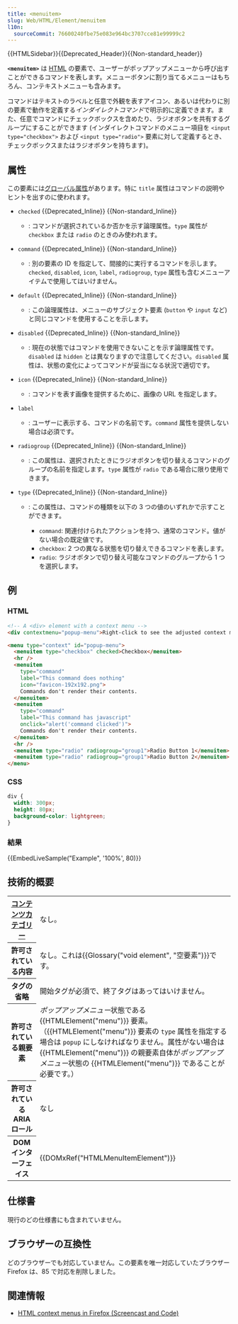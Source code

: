 ```yaml
---
title: <menuitem>
slug: Web/HTML/Element/menuitem
l10n:
  sourceCommit: 76600240fbe75e083e964bc3707cce81e99999c2
---
```


{{HTMLSidebar}}{{Deprecated_Header}}{{Non-standard_header}}

**`<menuitem>`** は [HTML](/ja/docs/Web/HTML) の要素で、ユーザーがポップアップメニューから呼び出すことができるコマンドを表します。メニューボタンに割り当てるメニューはもちろん、コンテキストメニューも含みます。

コマンドはテキストのラベルと任意で外観を表すアイコン、あるいは代わりに別の要素で動作を定義する*インダイレクトコマンド*で明示的に定義できます。また、任意でコマンドにチェックボックスを含めたり、ラジオボタンを共有するグループにすることができます (インダイレクトコマンドのメニュー項目を `<input type="checkbox">` および `<input type="radio">` 要素に対して定義するとき、チェックボックスまたはラジオボタンを持ちます)。

## 属性

この要素には[グローバル属性](/ja/docs/Web/HTML/Global_attributes)があります。特に `title` 属性はコマンドの説明やヒントを出すのに使われます。

- `checked` {{Deprecated_Inline}} {{Non-standard_Inline}}
  - : コマンドが選択されているか否かを示す論理属性。`type` 属性が `checkbox` または `radio` のときのみ使われます。
- `command` {{Deprecated_Inline}} {{Non-standard_Inline}}
  - : 別の要素の ID を指定して、間接的に実行するコマンドを示します。 `checked`, `disabled`, `icon`, `label`, `radiogroup`, `type` 属性も含むメニューアイテムで使用してはいけません。
- `default` {{Deprecated_Inline}} {{Non-standard_Inline}}
  - : この論理属性は、メニューのサブジェクト要素 (`button` や `input` など) と同じコマンドを使用することを示します。
- `disabled` {{Deprecated_Inline}} {{Non-standard_Inline}}
  - : 現在の状態ではコマンドを使用できないことを示す論理属性です。`disabled` は `hidden` とは異なりますので注意してください。`disabled` 属性は、状態の変化によってコマンドが妥当になる状況で適切です。
- `icon` {{Deprecated_Inline}} {{Non-standard_Inline}}
  - : コマンドを表す画像を提供するために、画像の URL を指定します。
- `label`
  - : ユーザーに表示する、コマンドの名前です。`command` 属性を提供しない場合は必須です。
- `radiogroup` {{Deprecated_Inline}} {{Non-standard_Inline}}
  - : この属性は、選択されたときにラジオボタンを切り替えるコマンドのグループの名前を指定します。`type` 属性が `radio` である場合に限り使用できます。
- `type` {{Deprecated_Inline}} {{Non-standard_Inline}}

  - : この属性は、コマンドの種類を以下の 3 つの値のいずれかで示すことができます。

    - `command`: 関連付けられたアクションを持つ、通常のコマンド。値がない場合の既定値です。
    - `checkbox`: 2 つの異なる状態を切り替えできるコマンドを表します。
    - `radio`: ラジオボタンで切り替え可能なコマンドのグループから 1 つを選択します。

## 例

### HTML

```html
<!-- A <div> element with a context menu -->
<div contextmenu="popup-menu">Right-click to see the adjusted context menu</div>

<menu type="context" id="popup-menu">
  <menuitem type="checkbox" checked>Checkbox</menuitem>
  <hr />
  <menuitem
    type="command"
    label="This command does nothing"
    icon="favicon-192x192.png">
    Commands don't render their contents.
  </menuitem>
  <menuitem
    type="command"
    label="This command has javascript"
    onclick="alert('command clicked')">
    Commands don't render their contents.
  </menuitem>
  <hr />
  <menuitem type="radio" radiogroup="group1">Radio Button 1</menuitem>
  <menuitem type="radio" radiogroup="group1">Radio Button 2</menuitem>
</menu>
```

### CSS

```css
div {
  width: 300px;
  height: 80px;
  background-color: lightgreen;
}
```

### 結果

{{EmbedLiveSample("Example", '100%', 80)}}

## 技術的概要

<table class="properties">
  <tbody>
    <tr>
      <th scope="row">
        <a href="/ja/docs/Web/HTML/Content_categories">コンテンツカテゴリー</a>
      </th>
      <td>なし。</td>
    </tr>
    <tr>
      <th scope="row">許可されている内容</th>
      <td>なし。これは{{Glossary("void element", "空要素")}}です。</td>
    </tr>
    <tr>
      <th scope="row">タグの省略</th>
      <td>開始タグが必須で、終了タグはあってはいけません。</td>
    </tr>
    <tr>
      <th scope="row">許可されている親要素</th>
      <td>
        <em>ポップアップメニュー</em>状態である {{HTMLElement("menu")}}
        要素。（{{HTMLElement("menu")}} 要素の
        <code>type</code> 属性を指定する場合は
        <code>popup</code> にしなければなりません。属性がない場合は
        {{HTMLElement("menu")}}
        の親要素自体が<em>ポップアップメニュー</em>状態の
        {{HTMLElement("menu")}} であることが必要です。）
      </td>
    </tr>
    <tr>
      <th scope="row">許可されている ARIA ロール</th>
      <td>なし</td>
    </tr>
    <tr>
      <th scope="row">DOM インターフェイス</th>
      <td>{{DOMxRef("HTMLMenuItemElement")}}</td>
    </tr>
  </tbody>
</table>

## 仕様書

現行のどの仕様書にも含まれていません。

## ブラウザーの互換性

どのブラウザーでも対応していません。この要素を唯一対応していたブラウザー Firefox は、85 で対応を削除しました。

## 関連情報

- [HTML context menus in Firefox (Screencast and Code)](https://hacks.mozilla.org/2011/11/html5-context-menus-in-firefox-screencast-and-code/)
